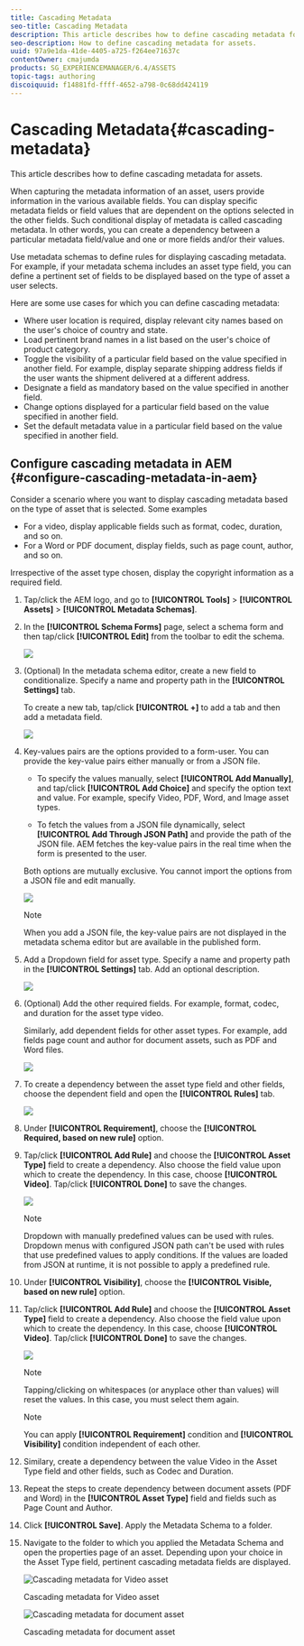 ```yaml
---
title: Cascading Metadata
seo-title: Cascading Metadata
description: This article describes how to define cascading metadata for assets.
seo-description: How to define cascading metadata for assets.
uuid: 97a9e1da-41de-4405-a725-f264ee71637c
contentOwner: cmajumda
products: SG_EXPERIENCEMANAGER/6.4/ASSETS
topic-tags: authoring
discoiquuid: f14881fd-ffff-4652-a798-0c68dd424119
---
```


# Cascading Metadata{#cascading-metadata}

This article describes how to define cascading metadata for assets.

When capturing the metadata information of an asset, users provide information in the various available fields. You can display specific metadata fields or field values that are dependent on the options selected in the other fields. Such conditional display of metadata is called cascading metadata. In other words, you can create a dependency between a particular metadata field/value and one or more fields and/or their values.

Use metadata schemas to define rules for displaying cascading metadata. For example, if your metadata schema includes an asset type field, you can define a pertinent set of fields to be displayed based on the type of asset a user selects.

Here are some use cases for which you can define cascading metadata:

* Where user location is required, display relevant city names based on the user's choice of country and state.
* Load pertinent brand names in a list based on the user's choice of product category.
* Toggle the visibility of a particular field based on the value specified in another field. For example, display separate shipping address fields if the user wants the shipment delivered at a different address.
* Designate a field as mandatory based on the value specified in another field.
* Change options displayed for a particular field based on the value specified in another field.
* Set the default metadata value in a particular field based on the value specified in another field.

## Configure cascading metadata in AEM {#configure-cascading-metadata-in-aem}

Consider a scenario where you want to display cascading metadata based on the type of asset that is selected. Some examples

* For a video, display applicable fields such as format, codec, duration, and so on.
* For a Word or PDF document, display fields, such as page count, author, and so on.

Irrespective of the asset type chosen, display the copyright information as a required field.

1. Tap/click the AEM logo, and go to **[!UICONTROL Tools]** > **[!UICONTROL Assets]** > **[!UICONTROL Metadata Schemas]**.
1. In the **[!UICONTROL Schema Forms]** page, select a schema form and then tap/click **[!UICONTROL Edit]** from the toolbar to edit the schema.

   ![](assets/select_form.png)

1. (Optional) In the metadata schema editor, create a new field to conditionalize. Specify a name and property path in the **[!UICONTROL Settings]** tab.

   To create a new tab, tap/click **[!UICONTROL +]** to add a tab and then add a metadata field.

   ![](assets/add_tab.png)

1. Key-values pairs are the options provided to a form-user. You can provide the key-value pairs either manually or from a JSON file.

    * To specify the values manually, select **[!UICONTROL Add Manually]**, and tap/click **[!UICONTROL Add Choice]** and specify the option text and value. For example, specify Video, PDF, Word, and Image asset types.
    
    * To fetch the values from a JSON file dynamically, select **[!UICONTROL Add Through JSON Path]** and provide the path of the JSON file. AEM fetches the key-value pairs in the real time when the form is presented to the user.

   Both options are mutually exclusive. You cannot import the options from a JSON file and edit manually.

   ![](assets/add_choice.png)

   >[!NOTE]
   >
   >When you add a JSON file, the key-value pairs are not displayed in the metadata schema editor but are available in the published form.

1. Add a Dropdown field for asset type. Specify a name and property path in the **[!UICONTROL Settings]** tab. Add an optional description.

   ![](assets/asset_type_field.png)

1. (Optional) Add the other required fields. For example, format, codec, and duration for the asset type video.

   Similarly, add dependent fields for other asset types. For example, add fields page count and author for document assets, such as PDF and Word files.

   ![](assets/video_dependent_fields.png)

1. To create a dependency between the asset type field and other fields, choose the dependent field and open the **[!UICONTROL Rules]** tab.

   ![](assets/select_dependentfield.png)

1. Under **[!UICONTROL Requirement]**, choose the **[!UICONTROL Required, based on new rule]** option.
1. Tap/click **[!UICONTROL Add Rule]** and choose the **[!UICONTROL Asset Type]** field to create a dependency. Also choose the field value upon which to create the dependency. In this case, choose **[!UICONTROL Video]**. Tap/click **[!UICONTROL Done]** to save the changes.

   ![](assets/define_rule.png)

   >[!NOTE]
   >
   >Dropdown with manually predefined values can be used with rules. Dropdown menus with configured JSON path can't be used with rules that use predefined values to apply conditions. If the values are loaded from JSON at runtime, it is not possible to apply a predefined rule.

1. Under **[!UICONTROL Visibility]**, choose the **[!UICONTROL Visible, based on new rule]** option.  

1. Tap/click **[!UICONTROL Add Rule]** and choose the **[!UICONTROL Asset Type]** field to create a dependency. Also choose the field value upon which to create the dependency. In this case, choose **[!UICONTROL Video]**. Tap/click **[!UICONTROL Done]** to save the changes.

   ![](assets/define_visibilityrule.png)

   >[!NOTE]
   >
   >Tapping/clicking on whitespaces (or anyplace other than values) will reset the values. In this case, you must select them again.

   >[!NOTE]
   >
   >You can apply **[!UICONTROL Requirement]** condition and **[!UICONTROL Visibility]** condition independent of each other.

1. Similary, create a dependency between the value Video in the Asset Type field and other fields, such as Codec and Duration.
1. Repeat the steps to create dependency between document assets (PDF and Word) in the **[!UICONTROL Asset Type]** field and fields such as Page Count and Author.
1. Click **[!UICONTROL Save]**. Apply the Metadata Schema to a folder.   

1. Navigate to the folder to which you applied the Metadata Schema and open the properties page of an asset. Depending upon your choice in the Asset Type field, pertinent cascading metadata fields are displayed.

   ![Cascading metadata for Video asset](assets/video_asset.png)

   Cascading metadata for Video asset

   ![Cascading metadata for document asset](assets/doc_type_fields.png)

   Cascading metadata for document asset

